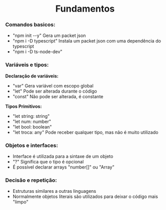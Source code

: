 <h1 align="center"> Fundamentos </h1>

### Comandos basicos: 
- "npm init --y" Gera um packet json
- "npm i -D typescript" Instala um packet json com uma dependência do typescript
- "npm i -D ts-node-dev"

### Variáveis e tipos:
__Declaração de variáveis:__
- "var" Gera variável com escopo global
- "let" Pode ser alterada durante o código
- "const" Não pode ser alterada, é constante

__Tipos Primitivos:__
- "let string: string"
- "let num: number"
- "let bool: boolean"
- "let troca: any" Pode receber qualquer tipo, mas não é muito utilizado


### Objetos e interfaces:
- Interface é utilizada para a sintaxe de um objeto
- "?" Significa que o tipo é opcional
- É possível declarar arrays "number[]" ou "Array<number>"

### Decisão e repetição:
- Estruturas similares a outras linguagens
- Normalmente objetos literais são utilizados para deixar o código mais "limpo"


